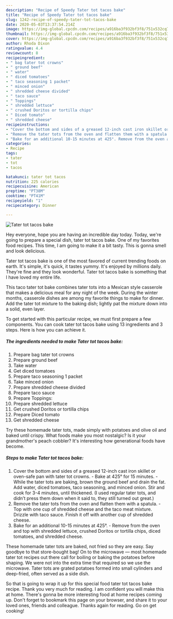```yaml
---
description: "Recipe of Speedy Tater tot tacos bake"
title: "Recipe of Speedy Tater tot tacos bake"
slug: 1242-recipe-of-speedy-tater-tot-tacos-bake
date: 2020-05-03T13:37:54.214Z
image: https://img-global.cpcdn.com/recipes/a916ba3f932bf3f8/751x532cq70/tater-tot-tacos-bake-recipe-main-photo.jpg
thumbnail: https://img-global.cpcdn.com/recipes/a916ba3f932bf3f8/751x532cq70/tater-tot-tacos-bake-recipe-main-photo.jpg
cover: https://img-global.cpcdn.com/recipes/a916ba3f932bf3f8/751x532cq70/tater-tot-tacos-bake-recipe-main-photo.jpg
author: Rhoda Dixon
ratingvalue: 4.4
reviewcount: 8
recipeingredient:
- " bag tater tot crowns"
- " ground beef"
- " water"
- " diced tomatoes"
- " taco seasoning 1 packet"
- " minced onion"
- " shredded cheese divided"
- " taco sauce"
- " Toppings"
- " shredded lettuce"
- " crushed Doritos or tortilla chips"
- " Diced tomato"
- " shredded cheese"
recipeinstructions:
- "Cover the bottom and sides of a greased 12-inch cast iron skillet or oven-safe pan with tater tot crowns. Bake at 425° for 15 minutes. While the tater tots are baking, brown the ground beef and drain the fat. Add water, diced tomatoes, taco seasoning, and minced onion. Stir and cook for 3-4 minutes, until thickened. (I used regular tater tots, and didn’t press them down when it said to, they still turned out great.)"
- "Remove the tater tots from the oven and flatten them with a spatula. Top with one cup of shredded cheese and the taco meat mixture. Drizzle with taco sauce. Finish it off with another cup of shredded cheese."
- "Bake for an additional 10-15 minutes at 425°. Remove from the oven and top with shredded lettuce, crushed Doritos or tortilla chips, diced tomatoes, and shredded cheese."
categories:
- Recipe
tags:
- tater
- tot
- tacos

katakunci: tater tot tacos 
nutrition: 225 calories
recipecuisine: American
preptime: "PT38M"
cooktime: "PT41M"
recipeyield: "1"
recipecategory: Dinner

---
```



![Tater tot tacos bake](https://img-global.cpcdn.com/recipes/a916ba3f932bf3f8/751x532cq70/tater-tot-tacos-bake-recipe-main-photo.jpg)

Hey everyone, hope you are having an incredible day today. Today, we're going to prepare a special dish, tater tot tacos bake. One of my favorites food recipes. This time, I am going to make it a bit tasty. This is gonna smell and look delicious.

Tater tot tacos bake is one of the most favored of current trending foods on earth. It's simple, it's quick, it tastes yummy. It's enjoyed by millions daily. They're fine and they look wonderful. Tater tot tacos bake is something that I have loved my entire life.

This taco tater tot bake combines tater tots into a Mexican style casserole that makes a delicious meal for any night of the week. During the winter months, casserole dishes are among my favorite things to make for dinner. Add the tater tot mixture to the baking dish; lightly pat the mixture down into a solid, even layer.


To get started with this particular recipe, we must first prepare a few components. You can cook tater tot tacos bake using 13 ingredients and 3 steps. Here is how you can achieve it.

<!--inarticleads1-->

##### The ingredients needed to make Tater tot tacos bake:

1. Prepare  bag tater tot crowns
1. Prepare  ground beef
1. Take  water
1. Get  diced tomatoes
1. Prepare  taco seasoning 1 packet
1. Take  minced onion
1. Prepare  shredded cheese divided
1. Prepare  taco sauce
1. Prepare  Toppings:
1. Prepare  shredded lettuce
1. Get  crushed Doritos or tortilla chips
1. Prepare  Diced tomato
1. Get  shredded cheese


Try these homemade tater tots, made simply with potatoes and olive oil and baked until crispy. What foods make you most nostalgic? Is it your grandmother&#39;s peach cobbler? It&#39;s interesting how generational foods have become. 

<!--inarticleads2-->

##### Steps to make Tater tot tacos bake:

1. Cover the bottom and sides of a greased 12-inch cast iron skillet or oven-safe pan with tater tot crowns. - Bake at 425° for 15 minutes. - While the tater tots are baking, brown the ground beef and drain the fat. Add water, diced tomatoes, taco seasoning, and minced onion. Stir and cook for 3-4 minutes, until thickened. (I used regular tater tots, and didn’t press them down when it said to, they still turned out great.)
1. Remove the tater tots from the oven and flatten them with a spatula. - Top with one cup of shredded cheese and the taco meat mixture. Drizzle with taco sauce. Finish it off with another cup of shredded cheese.
1. Bake for an additional 10-15 minutes at 425°. - Remove from the oven and top with shredded lettuce, crushed Doritos or tortilla chips, diced tomatoes, and shredded cheese.


These homemade tater tots are baked, not fried so they are easy. Say goodbye to that store-bought bag! On to the microwave — most homemade tater tot recipes out there call for boiling or baking the potatoes before shaping. We were not into the extra time that required so we use the microwave. Tater tots are grated potatoes formed into small cylinders and deep-fried, often served as a side dish. 

So that is going to wrap it up for this special food tater tot tacos bake recipe. Thank you very much for reading. I am confident you will make this at home. There's gonna be more interesting food at home recipes coming up. Don't forget to bookmark this page on your browser, and share it to your loved ones, friends and colleague. Thanks again for reading. Go on get cooking!
